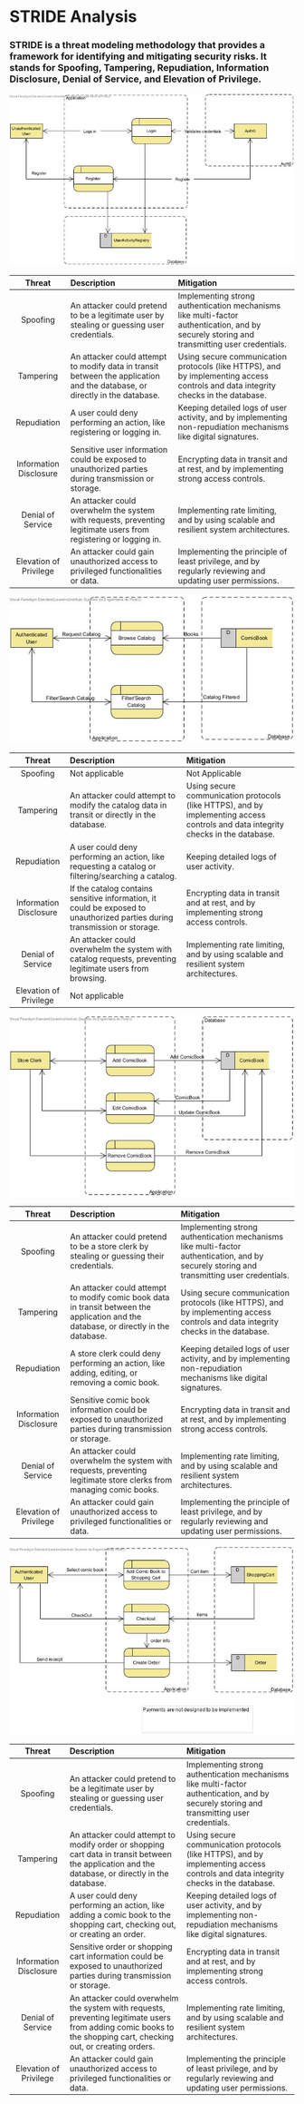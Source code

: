 # STRIDE Analysis

### STRIDE is a threat modeling methodology that provides a framework for identifying and mitigating security risks. It stands for Spoofing, Tampering, Repudiation, Information Disclosure, Denial of Service, and Elevation of Privilege.

![AuthenticationDiagramLV1](../domain/Diagrams/DFD/AuthenticationDiagramLV1.jpg)


|       **Threat**       | **Description**                                                                                                            | **Mitigation**                                                                                                                             |
|:----------------------:|:---------------------------------------------------------------------------------------------------------------------------|:-------------------------------------------------------------------------------------------------------------------------------------------|
|        Spoofing        | An attacker could pretend to be a legitimate user by stealing or guessing user credentials.                                | Implementing strong authentication mechanisms like multi-factor authentication, and by securely storing and transmitting user credentials. |
|       Tampering        | An attacker could attempt to modify data in transit between the application and the database, or directly in the database. | Using secure communication protocols (like HTTPS), and by implementing access controls and data integrity checks in the database.          |
|      Repudiation       | A user could deny performing an action, like registering or logging in.                                                    | Keeping detailed logs of user activity, and by implementing non-repudiation mechanisms like digital signatures.                            |
| Information Disclosure | Sensitive user information could be exposed to unauthorized parties during transmission or storage.                        | Encrypting data in transit and at rest, and by implementing strong access controls.                                                        |
|   Denial of Service    | An attacker could overwhelm the system with requests, preventing legitimate users from registering or logging in.          | Implementing rate limiting, and by using scalable and resilient system architectures.                                                      |
| Elevation of Privilege | An attacker could gain unauthorized access to privileged functionalities or data.                                          | Implementing the principle of least privilege, and by regularly reviewing and updating user permissions.                                   |

![BrowseComicBooksLV1](../domain/Diagrams/DFD/BrowseComicBooksLV1.jpg)


|       **Threat**       | **Description**                                                                                                            | **Mitigation**                                                                                                                    |
|:----------------------:|:---------------------------------------------------------------------------------------------------------------------------|:----------------------------------------------------------------------------------------------------------------------------------|
|        Spoofing        | Not applicable                                                                                                             | Not Applicable                                                                                                                    |
|       Tampering        | An attacker could attempt to modify the catalog data in transit or directly in the database.                               | Using secure communication protocols (like HTTPS), and by implementing access controls and data integrity checks in the database. |
|      Repudiation       | A user could deny performing an action, like requesting a catalog or filtering/searching a catalog.                        | Keeping detailed logs of user activity.                                                                                           |
| Information Disclosure | If the catalog contains sensitive information, it could be exposed to unauthorized parties during transmission or storage. | Encrypting data in transit and at rest, and by implementing strong access controls.                                               |
|   Denial of Service    | An attacker could overwhelm the system with catalog requests, preventing legitimate users from browsing.                   | Implementing rate limiting, and by using scalable and resilient system architectures.                                             |
| Elevation of Privilege | Not applicable                                                                                                             |                                                                                                                                   |

![ManageComicBooksLV1](../domain/Diagrams/DFD/ManageComicBooksLV1.jpg)


|       **Threat**       | **Description**                                                                                                                       | **Mitigation**                                                                                                                             |
|:----------------------:|:--------------------------------------------------------------------------------------------------------------------------------------|:-------------------------------------------------------------------------------------------------------------------------------------------|
|        Spoofing        | An attacker could pretend to be a store clerk by stealing or guessing their credentials.                                              | Implementing strong authentication mechanisms like multi-factor authentication, and by securely storing and transmitting user credentials. |
|       Tampering        | An attacker could attempt to modify comic book data in transit between the application and the database, or directly in the database. | Using secure communication protocols (like HTTPS), and by implementing access controls and data integrity checks in the database.          |
|      Repudiation       | A store clerk could deny performing an action, like adding, editing, or removing a comic book.                                        | Keeping detailed logs of user activity, and by implementing non-repudiation mechanisms like digital signatures.                            |
| Information Disclosure | Sensitive comic book information could be exposed to unauthorized parties during transmission or storage.                             | Encrypting data in transit and at rest, and by implementing strong access controls.                                                        |
|   Denial of Service    | An attacker could overwhelm the system with requests, preventing legitimate store clerks from managing comic books.                   | Implementing rate limiting, and by using scalable and resilient system architectures.                                                      |
| Elevation of Privilege | An attacker could gain unauthorized access to privileged functionalities or data.                                                     | Implementing the principle of least privilege, and by regularly reviewing and updating user permissions.                                   |


![OrderDataFlowLV1](../domain/Diagrams/DFD/OrderDataFlowLV1.jpg)


|       **Threat**       | **Description**                                                                                                                                                   | **Mitigation**                                                                                                                             |
|:----------------------:|:------------------------------------------------------------------------------------------------------------------------------------------------------------------|:-------------------------------------------------------------------------------------------------------------------------------------------|
|        Spoofing        | An attacker could pretend to be a legitimate user by stealing or guessing user credentials.                                                                       | Implementing strong authentication mechanisms like multi-factor authentication, and by securely storing and transmitting user credentials. |                
|       Tampering        | An attacker could attempt to modify order or shopping cart data in transit between the application and the database, or directly in the database.                 | Using secure communication protocols (like HTTPS), and by implementing access controls and data integrity checks in the database.          |                                                                                                                                            
|      Repudiation       | A user could deny performing an action, like adding a comic book to the shopping cart, checking out, or creating an order.                                        | Keeping detailed logs of user activity, and by implementing non-repudiation mechanisms like digital signatures.                            |                                                                                                                                            
| Information Disclosure | Sensitive order or shopping cart information could be exposed to unauthorized parties during transmission or storage.                                             | Encrypting data in transit and at rest, and by implementing strong access controls.                                                        |                                                                                                                                            
|   Denial of Service    | An attacker could overwhelm the system with requests, preventing legitimate users from adding comic books to the shopping cart, checking out, or creating orders. | Implementing rate limiting, and by using scalable and resilient system architectures.                                                      |                                                                                                                                           
| Elevation of Privilege | An attacker could gain unauthorized access to privileged functionalities or data.                                                                                 | Implementing the principle of least privilege, and by regularly reviewing and updating user permissions.                                   |                                                                                                                                            

